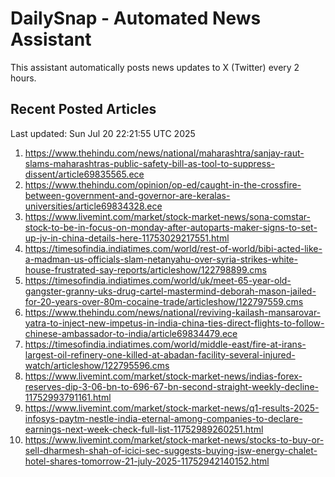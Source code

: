 # DailySnap - Automated News Assistant

This assistant automatically posts news updates to X (Twitter) every 2 hours.

## Recent Posted Articles

Last updated: Sun Jul 20 22:21:55 UTC 2025

1. https://www.thehindu.com/news/national/maharashtra/sanjay-raut-slams-maharashtras-public-safety-bill-as-tool-to-suppress-dissent/article69835565.ece
2. https://www.thehindu.com/opinion/op-ed/caught-in-the-crossfire-between-government-and-governor-are-keralas-universities/article69834328.ece
3. https://www.livemint.com/market/stock-market-news/sona-comstar-stock-to-be-in-focus-on-monday-after-autoparts-maker-signs-to-set-up-jv-in-china-details-here-11753029217551.html
4. https://timesofindia.indiatimes.com/world/rest-of-world/bibi-acted-like-a-madman-us-officials-slam-netanyahu-over-syria-strikes-white-house-frustrated-say-reports/articleshow/122798899.cms
5. https://timesofindia.indiatimes.com/world/uk/meet-65-year-old-gangster-granny-uks-drug-cartel-mastermind-deborah-mason-jailed-for-20-years-over-80m-cocaine-trade/articleshow/122797559.cms
6. https://www.thehindu.com/news/national/reviving-kailash-mansarovar-yatra-to-inject-new-impetus-in-india-china-ties-direct-flights-to-follow-chinese-ambassador-to-india/article69834479.ece
7. https://timesofindia.indiatimes.com/world/middle-east/fire-at-irans-largest-oil-refinery-one-killed-at-abadan-facility-several-injured-watch/articleshow/122795596.cms
8. https://www.livemint.com/market/stock-market-news/indias-forex-reserves-dip-3-06-bn-to-696-67-bn-second-straight-weekly-decline-11752993791161.html
9. https://www.livemint.com/market/stock-market-news/q1-results-2025-infosys-paytm-nestle-india-eternal-among-companies-to-declare-earnings-next-week-check-full-list-11752989260251.html
10. https://www.livemint.com/market/stock-market-news/stocks-to-buy-or-sell-dharmesh-shah-of-icici-sec-suggests-buying-jsw-energy-chalet-hotel-shares-tomorrow-21-july-2025-11752942140152.html

